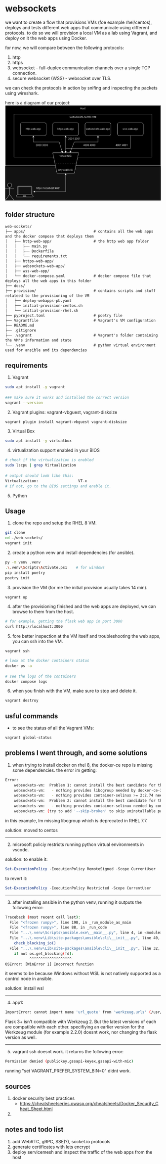 # websockets
we want to create a flow that provisions VMs (foe example rhel/centos), deploys and tests different web apps that communicate using different protocols.
to do so we will provision a local VM as a lab using Vagrant, and deploy on it the web apps using Docker.

for now, we will compare between the following protocols:
1. http
2. https
3. websocket - full-duplex communication channels over a single TCP connection.
4. secure websocket (WSS) - websocket over TLS.

we can check the protocols in action by snifing and inspecting the packets using wireshark.

here is a diagram of our project:
![testing-protocols diagram](docs/websockets-diagram.drawio.png "testing-protocols diagram")

## folder structure
```
web-sockets/
├── apps/                               # contains all the web apps and the docker compose that deploys them
│   ├── http-web-app/                   # the http web app folder
│   │   ├── main.py
│   │   ├── Dockerfile
│   │   └── requirements.txt
│   ├── https-web-app/
│   ├── websockets-web-app/
│   ├── wss-web-app/
│   └── docker-compose.yaml             # docker compose file that deploys all the web apps in this folder
├── docs/
├── provision/                          # contains scripts and stuff relateed to the provisioning of the VM
│   ├── deploy-webapps-pb.yaml
│   ├── initial-provision-centos.sh
│   └── initial-provision-rhel.sh
├── pyproject.toml                      # poetry file
├── Vagrantfile                         # Vagrant's VM configuration
├── README.md
├── .gitignore
├── .vagrant                            # Vagrant's folder containing the VM's information and state
└── .venv                               # python virtual environment used for ansible and its dependencies
```

## requirements
1. Vagrant
```bash
sudo apt install -y vagrant

### make sure it works and installed the correct version
vagrant --version
```
2. Vagrant plugins: vagrant-vbguest, vagrant-disksize
```bash
vagrant plugin install vagrant-vbguest vagrant-disksize
```
3. Virtual Box
```bash
sudo apt install -y virtualbox
```
4. virtualization support enabled in your BIOS
```bash
# check if the virtualization is enabled
sudo lscpu | grep Virtualization

# output should look like this:
Virtualization:                  VT-x
# if not, go to the BIOS settings and enable it.
```
5. Python

## Usage
1. clone the repo and setup the RHEL 8 VM.
```bash
git clone
cd ./web-sockets/
vagrant init
```
2. create a python venv and install dependencies (for ansible).
```bash
py -m venv .venv
.\.venv\Scripts\Activate.ps1    # for windows
pip install poetry
poetry init
```
3. provision the VM (for me the initial provision usually takes 14 min).
```bash
vagrant up
```
4. after the provisioning finished and the web apps are deployed, we can browse to them from the host.
```bash
# for example, getting the flask web app in port 3000
curl http://localhost:3000
```
5. fore better inspection at the VM itself and troubleshooting the web apps, you can ssh into the VM.
```bash
vagrant ssh
```
```bash
# look at the docker containers status
docker ps -a

# see the logs of the containers
docker compose logs
```
6. when you finish with the VM, make sure to stop and delete it.
```bash
vagrant destroy
```

## usful commands
* to see the status of all the Vagrant VMs:
```bash
vagrant global-status
```

## problems I went through, and some solutions
1. when trying to install docker on rhel 8, the docker-ce repo is missing some dependencies. 
the error im getting:
```bash
Error:
    websockets-vm:  Problem 1: cannot install the best candidate for the job
    websockets-vm:   - nothing provides libcgroup needed by docker-ce-3:27.1.1-1.el8.x86_64
    websockets-vm:   - nothing provides container-selinux >= 2:2.74 needed by docker-ce-3:27.1.1-1.el8.x86_64
    websockets-vm:  Problem 2: cannot install the best candidate for the job
    websockets-vm:   - nothing provides container-selinux needed by containerd.io-1.7.19-3.1.el8.x86_64
    websockets-vm: (try to add '--skip-broken' to skip uninstallable packages or '--nobest' to use not only best candidate packages)
```
in this example, Im missing libcgroup which is deprecated in RHEL 7.7.

solution: moved to centos

---

2. microsoft policiy restricts running python virtual environments in vscode.

solution: 
to enable it:
```powershell
Set-ExecutionPolicy -ExecutionPolicy RemoteSigned -Scope CurrentUser
```
to revert it:
```powershell
Set-ExecutionPolicy -ExecutionPolicy Restricted -Scope CurrentUser
```

---

3. after installing ansible in the python venv, running it outputs the following error:
```bash
Traceback (most recent call last):
  File "<frozen runpy>", line 198, in _run_module_as_main
  File "<frozen runpy>", line 88, in _run_code
  File "...\.venv\Scripts\ansible.exe\__main__.py", line 4, in <module>
  File "...\.venv\Lib\site-packages\ansible\cli\__init__.py", line 40, in <module>
    check_blocking_io()
  File "...\.venv\Lib\site-packages\ansible\cli\__init__.py", line 32, in check_blocking_io
    if not os.get_blocking(fd):
           ^^^^^^^^^^^^^^^^^^^
OSError: [WinError 1] Incorrect function
```
it seems to be because Windows without WSL is not natively supported as a control node in ansible.

solution:
install wsl

---

4. app1:
```bash
ImportError: cannot import name 'url_quote' from 'werkzeug.urls' (/usr/local/lib/python3.9/site-packages/werkzeug/urls.py)
```
Flask 3+ isn't compatible with Werkzeug 2. But the latest versions of each are compatible with each other.
specifiying an earlier version for the Werkzeug module (for example 2.2.0) doesnt work, nor changing the flask version as well.

---

5. vagrant ssh doesnt work. it returns the following error:
```bash
Permission denied (publickey,gssapi-keyex,gssapi-with-mic)
```
running "set VAGRANT_PREFER_SYSTEM_BIN=0" didnt work.


## sources
1. docker security best practices
    * https://cheatsheetseries.owasp.org/cheatsheets/Docker_Security_Cheat_Sheet.html
2. 



## notes and todo list
1. add WebRTC, gRPC, SSE(?), socket.io protocols
2. generate certificates with lets encrypt
3. deploy servicemesh and inspect the traffic of the web apps from the host
